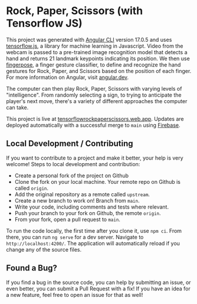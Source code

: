 # Rock, Paper, Scissors (with Tensorflow JS)

This project was generated with [Angular CLI](https://github.com/angular/angular-cli) version 17.0.5 and uses [tensorflow.js](https://www.tensorflow.org/js), a library for machine learning in Javascript. Video from the webcam is passed to a pre-trained image recognition model that detects a hand and returns 21 landmark keypoints indicating its position. We then use [fingerpose](https://www.npmjs.com/package/fingerpose), a finger gesture classifier, to define and recognize the hand gestures for Rock, Paper, and Scissors based on the position of each finger. For more information on Angular, visit [angular.dev](https://angular.dev/).

The computer can then play Rock, Paper, Scissors with varying levels of "intelligence". From randomly selecting a sign, to trying to anticipate the player's next move, there's a variety of different approaches the computer can take.

This project is live at [tensorflowrockpaperscissors.web.app](https://tensorflowrockpaperscissors.web.app/). Updates are deployed automatically with a successful merge to `main` using [Firebase](https://firebase.google.com/). 

## Local Development / Contributing

If you want to contribute to a project and make it better, your help is very welcome! Steps to local development and contribution:

- Create a personal fork of the project on Github
- Clone the fork on your local machine. Your remote repo on Github is called `origin`.
- Add the original repository as a remote called `upstream`.
- Create a new branch to work on! Branch from `main`.
- Write your code, including comments and tests where relevant. 
- Push your branch to your fork on Github, the remote `origin`.
- From your fork, open a pull request to `main`.

To run the code locally, the first time after you clone it, use `npm ci`. From there, you can run `ng serve` for a dev server. Navigate to `http://localhost:4200/`. The application will automatically reload if you change any of the source files.

## Found a Bug?

If you find a bug in the source code, you can help by submitting an issue, or even better, you can submit a Pull Request with a fix! If you have an idea for a new feature, feel free to open an issue for that as well!
